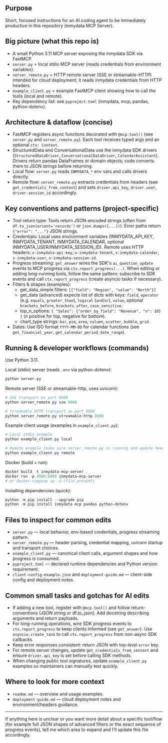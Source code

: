 ## Purpose

Short, focused instructions for an AI coding agent to be immediately productive in this repository (inmydata MCP Server).

## Big picture (what this repo is)
- A small Python 3.11 MCP server exposing the inmydata SDK via FastMCP.
- `server.py` = local stdio MCP server (reads credentials from environment variables).
- `server_remote.py` = HTTP remote server (SSE or streamable-HTTP) intended for cloud deployment; it reads inmydata credentials from HTTP headers.
- `example_client.py` = example FastMCP client showing how to call the tools (local and remote).
- Key dependency list: see `pyproject.toml` (inmydata, mcp, pandas, python-dotenv).

## Architecture & dataflow (concise)
- FastMCP registers async functions decorated with `@mcp.tool()` (see `server.py` and `server_remote.py`). Each tool receives typed args and an optional `ctx: Context`.
- StructuredData and ConversationalData use the inmydata SDK drivers (`StructuredDataDriver`, `ConversationalDataDriver`, `CalendarAssistant`). Drivers return pandas DataFrames or domain objects; code converts them to JSON strings before returning.
- Local flow: `server.py` reads `INMYDATA_*` env vars and calls drivers directly.
- Remote flow: `server_remote.py` extracts credentials from headers (see `get_credentials_from_context`) and sets `driver.api_key`, `driver.user`, `driver.session_id` accordingly.

## Key conventions and patterns (project-specific)
- Tool return type: Tools return JSON-encoded strings (often from `df.to_json(orient='records')` or `json.dumps({...})`). Error paths return `{"error": "..."}` JSON strings.
- Credentials: Local uses environment variables (INMYDATA_API_KEY, INMYDATA_TENANT, INMYDATA_CALENDAR, optional INMYDATA_USER/INMYDATA_SESSION_ID). Remote uses HTTP headers: `x-inmydata-api-key`, `x-inmydata-tenant`, `x-inmydata-calendar`, `x-inmydata-user`, `x-inmydata-session-id`.
- Progress streaming: `get_answer` wires the SDK's `ai_question_update` events to MCP progress via `ctx.report_progress(...)`. When editing or adding long-running tools, follow the same pattern: subscribe to SDK events and call `ctx.report_progress` (create asyncio tasks if necessary).
- Filters & shapes (examples):
  - get_data_simple filters: `[{"field": "Region", "value": "North"}]`
  - get_data (advanced) expects list of dicts with keys: `field`, `operator` (e.g. `equals`, `greater_than`), `logical` (`and`/`or`), `value`, optional `brackets_before`, `brackets_after`, `case_sensitive`.
  - top_n_options: `{ "Sales": {"order_by_field": "Revenue", "n": 10} }` (n positive for top, negative for bottom).
  - chart_type strings: `bar`, `pie`, `area`, `column`, `scatter`, `bubble`, `grid`.
- Dates: Use ISO format `YYYY-MM-DD` for calendar functions (see `get_financial_year`, `get_calendar_period_date_range`).

## Running & developer workflows (commands)
Use Python 3.11.

Local (stdio) server (reads `.env` via python-dotenv):

```powershell
python server.py
```

Remote server (SSE or streamable-http, uses uvicorn):

```powershell
# SSE transport on port 8000
python server_remote.py sse 8000

# Streamable HTTP transport on port 8000
python server_remote.py streamable-http 8000
```

Example client usage (examples in `example_client.py`):

```powershell
# Local stdio example
python example_client.py local

# Remote example (make sure server_remote.py is running and update headers)
python example_client.py remote
```

Docker (build + run):

```powershell
docker build -t inmydata-mcp-server .
docker run -p 8000:8000 inmydata-mcp-server
# or docker-compose up -d (file present)
```

Installing dependencies (quick):

```powershell
python -m pip install --upgrade pip
python -m pip install inmydata mcp pandas python-dotenv
```

## Files to inspect for common edits
- `server.py` — local behavior, env-based credentials, progress streaming pattern.
- `server_remote.py` — header parsing, credential mapping, uvicorn startup and transport choices.
- `example_client.py` — canonical client calls, argument shapes and how progress is consumed.
- `pyproject.toml` — declared runtime dependencies and Python version requirement.
- `client-config-example.json` and `deployment-guide.md` — client-side config and deployment notes.

## Common small tasks and gotchas for AI edits
- If adding a new tool, register with `@mcp.tool()` and follow return-conventions (JSON string or df.to_json). Add docstring describing arguments and return payloads.
- For long-running operations, wire SDK progress events to `ctx.report_progress` to keep clients informed (see `get_answer`). Use `asyncio.create_task` to call `ctx.report_progress` from non-async SDK callbacks.
- Keep error responses consistent: return JSON with top-level `error` key.
- For remote server changes, update `get_credentials_from_context` and ensure `driver.api_key` is set before calling SDK methods.
- When changing public tool signatures, update `example_client.py` examples so maintainers can manually test quickly.

## Where to look for more context
- `readme.md` — overview and usage examples.
- `deployment-guide.md` — cloud deployment notes and environment/headers guidance.

---
If anything here is unclear or you want more detail about a specific tool/flow (for example full JSON shapes of advanced filters or the exact sequence of progress events), tell me which area to expand and I'll update this file accordingly.
